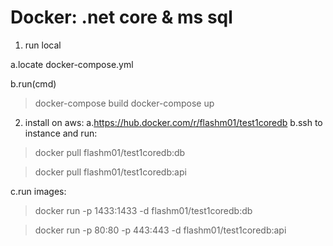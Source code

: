# Docker: .net core & ms sql


1. run local

a.locate docker-compose.yml

b.run(cmd)
>docker-compose build
>docker-compose up



2. install on aws:
a.https://hub.docker.com/r/flashm01/test1coredb
b.ssh to instance and run:
>docker pull flashm01/test1coredb:db


>docker pull flashm01/test1coredb:api

c.run images:
>docker run -p 1433:1433 -d flashm01/test1coredb:db


>docker run -p 80:80 -p 443:443 -d flashm01/test1coredb:api

